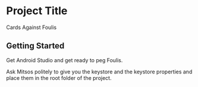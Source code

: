 # Project Title

Cards Against Foulis

## Getting Started

Get Android Studio and get ready to peg Foulis.

Ask Mitsos politely to give you the keystore and the keystore properties and place them in the root folder of the project.
